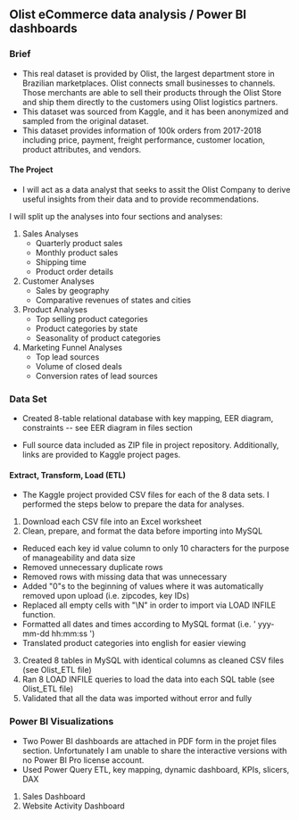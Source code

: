 <H2>Olist eCommerce data analysis / Power BI dashboards</H2>

<H3> Brief </H3>

- This real dataset is provided by Olist, the largest department store in Brazilian marketplaces. Olist connects small businesses to channels.
Those merchants are able to sell their products through the Olist Store and ship them directly to the customers using Olist logistics partners.
- This dataset was sourced from Kaggle, and it has been anonymized and sampled from the original dataset.
- This dataset provides information of 100k orders from 2017-2018 including price, payment, freight performance, customer location, product attributes, and vendors.

<H4> The Project </H4>

- I will act as a data analyst that seeks to assit the Olist Company to derive useful insights from their data and to provide recommendations.

I will split up the analyses into four sections and analyses:

1)  Sales Analyses
    - Quarterly product sales
    - Monthly product sales
    - Shipping time
    - Product order details
2)  Customer Analyses
    - Sales by geography
    - Comparative revenues of states and cities
3)  Product Analyses
     - Top selling product categories
     - Product categories by state
     - Seasonality of product categories
4)  Marketing Funnel Analyses
     - Top lead sources
     - Volume of closed deals
     - Conversion rates of lead sources

<H3> Data Set </H3>

-  Created 8-table relational database with key mapping, EER diagram, constraints -- see EER diagram in files section

-  Full source data included as ZIP file in project repository. Additionally, links are provided to Kaggle project pages.

<H4> Extract, Transform, Load (ETL) </H4>

- The Kaggle project provided CSV files for each of the 8 data sets. I performed the steps below to prepare the data for analyses.
1) Download each CSV file into an Excel worksheet
2) Clean, prepare, and format the data before importing into MySQL
- Reduced each key id value column to only 10 characters for the purpose of manageability and data size
- Removed unnecessary duplicate rows
- Removed rows with missing data that was unnecessary
- Added "0"s to the beginning of values where it was automatically removed upon upload (i.e. zipcodes, key IDs)
- Replaced all empty cells with "\N" in order to import via LOAD INFILE function.
- Formatted all dates and times according to MySQL format (i.e. ' yyy-mm-dd hh:mm:ss ')
- Translated product categories into english for easier viewing
3) Created 8 tables in MySQL with identical columns as cleaned CSV files (see Olist_ETL file)
4) Ran 8 LOAD INFILE queries to load the data into each SQL table (see Olist_ETL file)
5) Validated that all the data was imported without error and fully


<H3> Power BI Visualizations </H3>

- Two Power BI dashboards are attached in PDF form in the projet files section. Unfortunately I am unable to share the interactive versions with no Power BI Pro license account.
- Used Power Query ETL, key mapping, dynamic dashboard, KPIs, slicers, DAX
1. Sales Dashboard
2. Website Activity Dashboard
